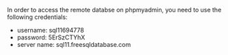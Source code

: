 In order to access the remote databse on phpmyadmin,
you need to use the following credentials:

- username: sql11694778
- password: 5ErSzCTYhX
- server name: sql11.freesqldatabase.com